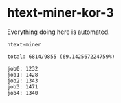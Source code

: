 # htext-miner-kor-3

Everything doing here is automated.

```
htext-miner

total: 6814/9855 (69.142567224759%)

job0: 1232
job1: 1428
job2: 1343
job3: 1471
job4: 1340
```